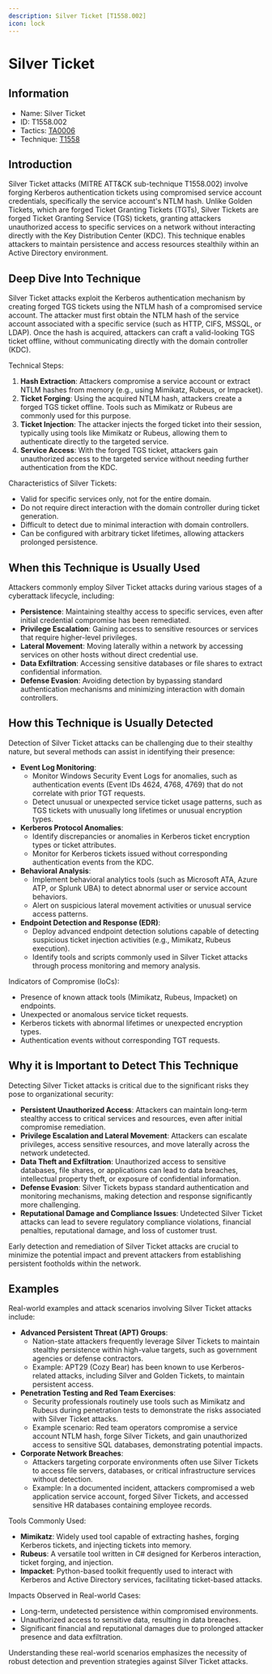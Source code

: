 ```yaml
---
description: Silver Ticket [T1558.002]
icon: lock
---
```


# Silver Ticket

## Information

- Name: Silver Ticket
- ID: T1558.002
- Tactics: [TA0006](../TA0006/TA0006.md)
- Technique: [T1558](T1558.md)

## Introduction

Silver Ticket attacks (MITRE ATT\&CK sub-technique T1558.002) involve forging Kerberos authentication tickets using compromised service account credentials, specifically the service account's NTLM hash. Unlike Golden Tickets, which are forged Ticket Granting Tickets (TGTs), Silver Tickets are forged Ticket Granting Service (TGS) tickets, granting attackers unauthorized access to specific services on a network without interacting directly with the Key Distribution Center (KDC). This technique enables attackers to maintain persistence and access resources stealthily within an Active Directory environment.

## Deep Dive Into Technique

Silver Ticket attacks exploit the Kerberos authentication mechanism by creating forged TGS tickets using the NTLM hash of a compromised service account. The attacker must first obtain the NTLM hash of the service account associated with a specific service (such as HTTP, CIFS, MSSQL, or LDAP). Once the hash is acquired, attackers can craft a valid-looking TGS ticket offline, without communicating directly with the domain controller (KDC).

Technical Steps:

1. **Hash Extraction**: Attackers compromise a service account or extract NTLM hashes from memory (e.g., using Mimikatz, Rubeus, or Impacket).
2. **Ticket Forging**: Using the acquired NTLM hash, attackers create a forged TGS ticket offline. Tools such as Mimikatz or Rubeus are commonly used for this purpose.
3. **Ticket Injection**: The attacker injects the forged ticket into their session, typically using tools like Mimikatz or Rubeus, allowing them to authenticate directly to the targeted service.
4. **Service Access**: With the forged TGS ticket, attackers gain unauthorized access to the targeted service without needing further authentication from the KDC.

Characteristics of Silver Tickets:

- Valid for specific services only, not for the entire domain.
- Do not require direct interaction with the domain controller during ticket generation.
- Difficult to detect due to minimal interaction with domain controllers.
- Can be configured with arbitrary ticket lifetimes, allowing attackers prolonged persistence.

## When this Technique is Usually Used

Attackers commonly employ Silver Ticket attacks during various stages of a cyberattack lifecycle, including:

- **Persistence**: Maintaining stealthy access to specific services, even after initial credential compromise has been remediated.
- **Privilege Escalation**: Gaining access to sensitive resources or services that require higher-level privileges.
- **Lateral Movement**: Moving laterally within a network by accessing services on other hosts without direct credential use.
- **Data Exfiltration**: Accessing sensitive databases or file shares to extract confidential information.
- **Defense Evasion**: Avoiding detection by bypassing standard authentication mechanisms and minimizing interaction with domain controllers.

## How this Technique is Usually Detected

Detection of Silver Ticket attacks can be challenging due to their stealthy nature, but several methods can assist in identifying their presence:

- **Event Log Monitoring**:
  - Monitor Windows Security Event Logs for anomalies, such as authentication events (Event IDs 4624, 4768, 4769) that do not correlate with prior TGT requests.
  - Detect unusual or unexpected service ticket usage patterns, such as TGS tickets with unusually long lifetimes or unusual encryption types.
- **Kerberos Protocol Anomalies**:
  - Identify discrepancies or anomalies in Kerberos ticket encryption types or ticket attributes.
  - Monitor for Kerberos tickets issued without corresponding authentication events from the KDC.
- **Behavioral Analysis**:
  - Implement behavioral analytics tools (such as Microsoft ATA, Azure ATP, or Splunk UBA) to detect abnormal user or service account behaviors.
  - Alert on suspicious lateral movement activities or unusual service access patterns.
- **Endpoint Detection and Response (EDR)**:
  - Deploy advanced endpoint detection solutions capable of detecting suspicious ticket injection activities (e.g., Mimikatz, Rubeus execution).
  - Identify tools and scripts commonly used in Silver Ticket attacks through process monitoring and memory analysis.

Indicators of Compromise (IoCs):

- Presence of known attack tools (Mimikatz, Rubeus, Impacket) on endpoints.
- Unexpected or anomalous service ticket requests.
- Kerberos tickets with abnormal lifetimes or unexpected encryption types.
- Authentication events without corresponding TGT requests.

## Why it is Important to Detect This Technique

Detecting Silver Ticket attacks is critical due to the significant risks they pose to organizational security:

- **Persistent Unauthorized Access**: Attackers can maintain long-term stealthy access to critical services and resources, even after initial compromise remediation.
- **Privilege Escalation and Lateral Movement**: Attackers can escalate privileges, access sensitive resources, and move laterally across the network undetected.
- **Data Theft and Exfiltration**: Unauthorized access to sensitive databases, file shares, or applications can lead to data breaches, intellectual property theft, or exposure of confidential information.
- **Defense Evasion**: Silver Tickets bypass standard authentication and monitoring mechanisms, making detection and response significantly more challenging.
- **Reputational Damage and Compliance Issues**: Undetected Silver Ticket attacks can lead to severe regulatory compliance violations, financial penalties, reputational damage, and loss of customer trust.

Early detection and remediation of Silver Ticket attacks are crucial to minimize the potential impact and prevent attackers from establishing persistent footholds within the network.

## Examples

Real-world examples and attack scenarios involving Silver Ticket attacks include:

- **Advanced Persistent Threat (APT) Groups**:
  - Nation-state attackers frequently leverage Silver Tickets to maintain stealthy persistence within high-value targets, such as government agencies or defense contractors.
  - Example: APT29 (Cozy Bear) has been known to use Kerberos-related attacks, including Silver and Golden Tickets, to maintain persistent access.
- **Penetration Testing and Red Team Exercises**:
  - Security professionals routinely use tools such as Mimikatz and Rubeus during penetration tests to demonstrate the risks associated with Silver Ticket attacks.
  - Example scenario: Red team operators compromise a service account NTLM hash, forge Silver Tickets, and gain unauthorized access to sensitive SQL databases, demonstrating potential impacts.
- **Corporate Network Breaches**:
  - Attackers targeting corporate environments often use Silver Tickets to access file servers, databases, or critical infrastructure services without detection.
  - Example: In a documented incident, attackers compromised a web application service account, forged Silver Tickets, and accessed sensitive HR databases containing employee records.

Tools Commonly Used:

- **Mimikatz**: Widely used tool capable of extracting hashes, forging Kerberos tickets, and injecting tickets into memory.
- **Rubeus**: A versatile tool written in C# designed for Kerberos interaction, ticket forging, and injection.
- **Impacket**: Python-based toolkit frequently used to interact with Kerberos and Active Directory services, facilitating ticket-based attacks.

Impacts Observed in Real-world Cases:

- Long-term, undetected persistence within compromised environments.
- Unauthorized access to sensitive data, resulting in data breaches.
- Significant financial and reputational damages due to prolonged attacker presence and data exfiltration.

Understanding these real-world scenarios emphasizes the necessity of robust detection and prevention strategies against Silver Ticket attacks.
